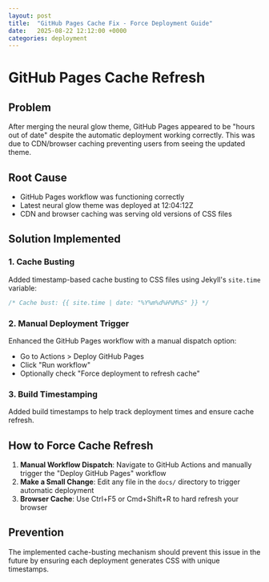```yaml
---
layout: post
title:  "GitHub Pages Cache Fix - Force Deployment Guide"
date:   2025-08-22 12:12:00 +0000
categories: deployment
---
```


# GitHub Pages Cache Refresh

## Problem
After merging the neural glow theme, GitHub Pages appeared to be "hours out of date" despite the automatic deployment working correctly. This was due to CDN/browser caching preventing users from seeing the updated theme.

## Root Cause
- GitHub Pages workflow was functioning correctly
- Latest neural glow theme was deployed at 12:04:12Z
- CDN and browser caching was serving old versions of CSS files

## Solution Implemented

### 1. Cache Busting
Added timestamp-based cache busting to CSS files using Jekyll's `site.time` variable:
```scss
/* Cache bust: {{ site.time | date: "%Y%m%d%H%M%S" }} */
```

### 2. Manual Deployment Trigger
Enhanced the GitHub Pages workflow with a manual dispatch option:
- Go to Actions > Deploy GitHub Pages
- Click "Run workflow"
- Optionally check "Force deployment to refresh cache"

### 3. Build Timestamping
Added build timestamps to help track deployment times and ensure cache refresh.

## How to Force Cache Refresh

1. **Manual Workflow Dispatch**: Navigate to GitHub Actions and manually trigger the "Deploy GitHub Pages" workflow
2. **Make a Small Change**: Edit any file in the `docs/` directory to trigger automatic deployment
3. **Browser Cache**: Use Ctrl+F5 or Cmd+Shift+R to hard refresh your browser

## Prevention
The implemented cache-busting mechanism should prevent this issue in the future by ensuring each deployment generates CSS with unique timestamps.